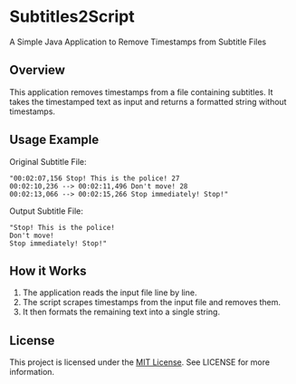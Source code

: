 # Subtitles2Script
A Simple Java Application to Remove Timestamps from Subtitle Files

## Overview

This application removes timestamps from a file containing subtitles. It takes the timestamped text as input and
returns a formatted string without timestamps.

## Usage Example

Original Subtitle File:
```
"00:02:07,156 ﻿Stop! This is the police! 27
00:02:10,236 --> 00:02:11,496 ﻿Don't move! 28
00:02:13,066 --> 00:02:15,266 ﻿Stop immediately! Stop!"
```

Output Subtitle File:
```
"Stop! This is the police!
Don't move!
Stop immediately! Stop!"
```

## How it Works

1. The application reads the input file line by line.
2. The script scrapes timestamps from the input file and removes them.
3. It then formats the remaining text into a single string.

## License

This project is licensed under the [MIT License](https://opensource.org/licenses/MIT). See LICENSE for more
information.
